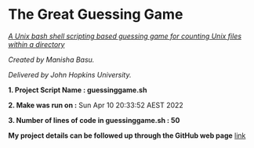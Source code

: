 # The Great Guessing Game

<u>*A Unix bash shell scripting based guessing game for counting Unix files within a directory*</u>

*Created by Manisha Basu.*

*Delivered by John Hopkins University.*




 **1. Project Script Name : guessinggame.sh**

 **2. Make was run on :** Sun Apr 10 20:33:52 AEST 2022

 **3. Number of lines of code in guessinggame.sh : 50**






**My project details can be followed up through the GitHub web page** [link](https://manisha-netizen.github.io/my-first-repo/)
